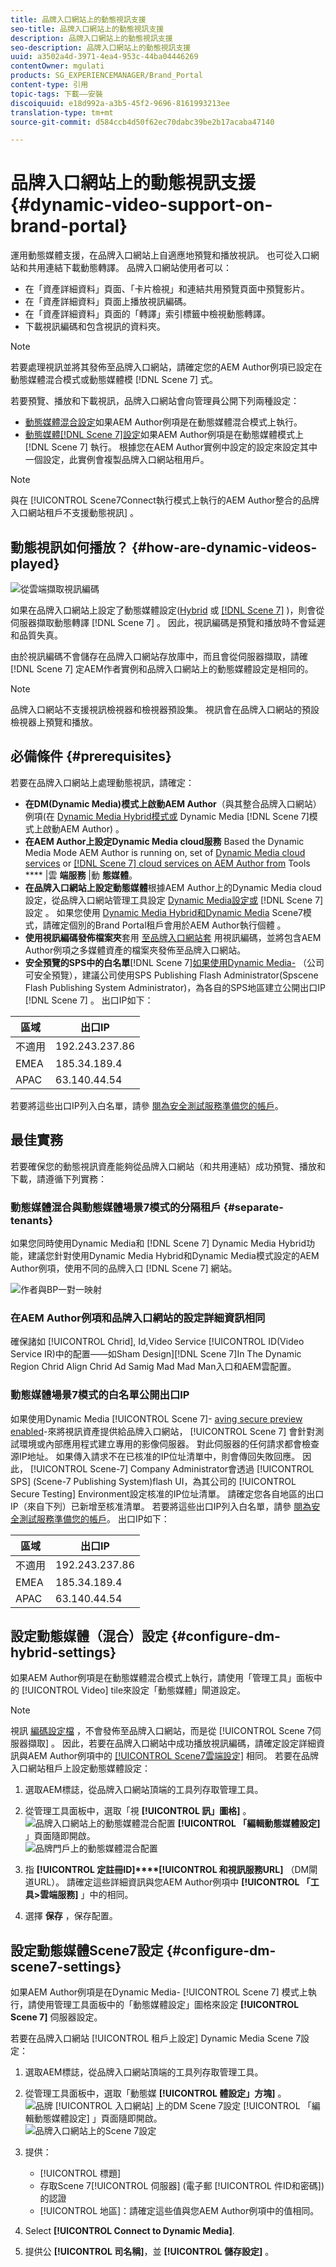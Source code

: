 ```yaml
---
title: 品牌入口網站上的動態視訊支援
seo-title: 品牌入口網站上的動態視訊支援
description: 品牌入口網站上的動態視訊支援
seo-description: 品牌入口網站上的動態視訊支援
uuid: a3502a4d-3971-4ea4-953c-44ba04446269
contentOwner: mgulati
products: SG_EXPERIENCEMANAGER/Brand_Portal
content-type: 引用
topic-tags: 下載——安裝
discoiquuid: e18d992a-a3b5-45f2-9696-8161993213ee
translation-type: tm+mt
source-git-commit: d584ccb4d50f62ec70dabc39be2b17acaba47140

---
```



# 品牌入口網站上的動態視訊支援 {#dynamic-video-support-on-brand-portal}

運用動態媒體支援，在品牌入口網站上自適應地預覽和播放視訊。 也可從入口網站和共用連結下載動態轉譯。
品牌入口網站使用者可以：

* 在「資產詳細資料」頁面、「卡片檢視」和連結共用預覽頁面中預覽影片。
* 在「資產詳細資料」頁面上播放視訊編碼。
* 在「資產詳細資料」頁面的「轉譯」索引標籤中檢視動態轉譯。
* 下載視訊編碼和包含視訊的資料夾。

>[!NOTE]
>
>若要處理視訊並將其發佈至品牌入口網站，請確定您的AEM Author例項已設定在動態媒體混合模式或動態媒體模 [!DNL Scene 7] 式。

若要預覽、播放和下載視訊，品牌入口網站會向管理員公開下列兩種設定：

* [動態媒體混合設定](#configure-dm-hybrid-settings)如果AEM Author例項是在動態媒體混合模式上執行。
* [動態媒體[!DNL Scene 7]設定](#configure-dm-scene7-settings)如果AEM Author例項是在動態媒體模式上[!DNL Scene 7] 執行。
根據您在AEM Author實例中設定的設定來設定其中一個設定，此實例會複製品牌入口網站租用戶。

>[!NOTE]
>
>與在 [!UICONTROL Scene7Connect執行模式上執行的AEM Author整合的品牌入口網站租戶不支援動態視訊] 。

## 動態視訊如何播放？ {#how-are-dynamic-videos-played}

![從雲端擷取視訊編碼](assets/VideoEncodes.png)

如果在品牌入口網站上設定了動態媒體設定([Hybrid](../using/dynamic-video-brand-portal.md#configure-dm-hybrid-settings) 或 [[!DNL Scene 7]](../using/dynamic-video-brand-portal.md#configure-dm-scene7-settings) )，則會從伺服器擷取動態轉譯 [!DNL Scene 7] 。 因此，視訊編碼是預覽和播放時不會延遲和品質失真。

由於視訊編碼不會儲存在品牌入口網站存放庫中，而且會從伺服器擷取，請確 [!DNL Scene 7] 定AEM作者實例和品牌入口網站上的動態媒體設定是相同的。

>[!NOTE]
>
>品牌入口網站不支援視訊檢視器和檢視器預設集。 視訊會在品牌入口網站的預設檢視器上預覽和播放。

## 必備條件 {#prerequisites}

若要在品牌入口網站上處理動態視訊，請確定：

* **在DM(Dynamic Media)模式上啟動AEM Author**（與其整合品牌入口網站）例項(在 [Dynamic Media Hybrid模式或](https://helpx.adobe.com/experience-manager/6-5/assets/using/config-dynamic.html#EnablingDynamicMedia) Dynamic Media [!DNL Scene 7]模式上啟動AEM Author) [](https://helpx.adobe.com/experience-manager/6-5/assets/using/config-dms7.html#EnablingDynamicMediainScene7mode)。
* **在AEM Author上設定Dynamic Media cloud服務** Based the Dynamic Media Mode AEM Author is running on, set of [Dynamic Media cloud services](https://helpx.adobe.com/experience-manager/6-5/assets/using/config-dynamic.html#ConfiguringDynamicMediaCloudServices) or [[!DNL Scene 7] cloud services on AEM Author from](https://helpx.adobe.com/experience-manager/6-5/assets/using/config-dms7.html#ConfiguringDynamicMediaCloudServices) Tools **** |雲 **端服務** |動 **態媒體**。
* **在品牌入口網站上設定動態媒體**&#x200B;根據AEM Author上的Dynamic Media cloud設定，從品牌入口網站管理工具設定 [Dynamic Media設定或](#configure-dm-hybrid-settings) [!DNL Scene 7]設定 [](#configure-dm-scene7-settings) 。
如果您使用 [Dynamic Media Hybrid和Dynamic Media](#separate-tenants) Scene7模式，請確定個別的Brand Portal租戶會用於AEM Author執行個體 。
* **使用視訊編碼發佈檔案夾**&#x200B;套用 [至品牌入口網站套](https://helpx.adobe.com/experience-manager/6-5/assets/using/video-profiles.html) 用視訊編碼，並將包含AEM Author例項之多媒體資產的檔案夾發佈至品牌入口網站。
* **安全預覽的SPS中的白名單**[!DNL Scene 7][如果使用Dynamic Media-](https://docs.adobe.com/content/help/en/dynamic-media-classic/using/upload-publish/testing-assets-making-them-public.html) （公司可安全預覽），建議公司使用SPS Publishing Flash Administrator(Spscene Flash Publishing System Administrator)，為各自的SPS地區建立公開出口IP [!DNL Scene 7][](https://docs.adobe.com/content/help/en/dynamic-media-classic/using/upload-publish/testing-assets-making-them-public.html#testing-the-secure-testing-service) 。
出口IP如下：

| **區域** | **出口IP** |
|--- |--- |
| 不適用 | 192.243.237.86 |
| EMEA | 185.34.189.4 |
| APAC | 63.140.44.54 |

若要將這些出口IP列入白名單，請參 [閱為安全測試服務準備您的帳戶](https://docs.adobe.com/content/help/en/dynamic-media-classic/using/upload-publish/testing-assets-making-them-public.html#testing-the-secure-testing-service)。

## 最佳實務

若要確保您的動態視訊資產能夠從品牌入口網站（和共用連結）成功預覽、播放和下載，請遵循下列實務：

### 動態媒體混合與動態媒體場景7模式的分隔租戶 {#separate-tenants}

如果您同時使用Dynamic Media和 [!DNL Scene 7] Dynamic Media Hybrid功能，建議您針對使用Dynamic Media Hybrid和Dynamic Media模式設定的AEM Author例項，使用不同的品牌入口 [!DNL Scene 7] 網站。

![作者與BP一對一映射](assets/BPDynamicMedia.png)

### 在AEM Author例項和品牌入口網站的設定詳細資訊相同

確保諸如 [!UICONTROL Chrid], Id,Video Service [!UICONTROL ID(Video Service IR)中的配置——如Sham Design][!DNL Scene 7]In The Dynamic Region Chrid Align Chrid Ad Samig Mad Mad Man入口和AEM雲配置。

### 動態媒體場景7模式的白名單公開出口IP

如果使用Dynamic Media [!UICONTROL Scene 7]- [aving secure preview enabled](https://docs.adobe.com/content/help/en/dynamic-media-classic/using/upload-publish/testing-assets-making-them-public.html)-來將視訊資產提供給品牌入口網站， [!UICONTROL Scene 7] 會針對測試環境或內部應用程式建立專用的影像伺服器。 對此伺服器的任何請求都會檢查源IP地址。 如果傳入請求不在已核准的IP位址清單中，則會傳回失敗回應。
因此， [!UICONTROL Scene-7] Company Administrator會透過 [!UICONTROL SPS] (Scene-7 Publishing System)flash UI，為其公司的 [!UICONTROL Secure Testing] Environment設定核准的IP位址清單。 請確定您各自地區的出口IP（來自下列）已新增至核准清單。
若要將這些出口IP列入白名單，請參 [閱為安全測試服務準備您的帳戶](https://docs.adobe.com/content/help/en/dynamic-media-classic/using/upload-publish/testing-assets-making-them-public.html#testing-the-secure-testing-service)。
出口IP如下：

| **區域** | **出口IP** |
|--- |--- |
| 不適用 | 192.243.237.86 |
| EMEA | 185.34.189.4 |
| APAC | 63.140.44.54 |

## 設定動態媒體（混合）設定 {#configure-dm-hybrid-settings}

如果AEM Author例項是在動態媒體混合模式上執行，請使用「管理工具」面板中的 [!UICONTROL Video] tile來設定「動態媒體」閘道設定。
>[!NOTE]
>
>視訊 [編碼設定檔](https://helpx.adobe.com/experience-manager/6-5/assets/using/video-profiles.html) ，不會發佈至品牌入口網站，而是從 [!UICONTROL Scene 7伺服器擷取] 。 因此，若要在品牌入口網站中成功播放視訊編碼，請確定設定詳細資訊與AEM Author例項中的 [[!UICONTROL Scene7雲端設定]](https://helpx.adobe.com/experience-manager/6-5/assets/using/config-dms7.html#ConfiguringDynamicMediaCloudServices) 相同。
若要在品牌入口網站租戶上設定動態媒體設定：

1. 選取AEM標誌，從品牌入口網站頂端的工具列存取管理工具。

2. 從管理工具面板中，選取「視 **[!UICONTROL 訊」圖格]** 。<br />
   ![品牌入口網站上的動態媒體混合配置](assets/DMHybrid-Video.png)
   **[!UICONTROL 「編輯動態媒體設定]** 」頁面隨即開啟。<br />
   ![品牌門戶上的動態媒體混合配置](assets/edit-dynamic-media-config.png)

3. 指 **[!UICONTROL 定註冊ID]****[!UICONTROL 和視訊服務URL]** （DM閘道URL）。 請確定這些詳細資訊與您AEM Author例項中 **[!UICONTROL 「工具&gt;雲端服務]** 」中的相同。

4. 選擇 **保存** ，保存配置。

## 設定動態媒體Scene7設定 {#configure-dm-scene7-settings}

如果AEM Author例項是在Dynamic Media- [!UICONTROL Scene 7] 模式上執行，請使用管理工具面板中的「動態媒體設定」圖格來設定 **[!UICONTROL Scene 7]** 伺服器設定。

若要在品牌入口網站 [!UICONTROL 租戶上設定] Dynamic Media Scene 7設定：

1. 選取AEM標誌，從品牌入口網站頂端的工具列存取管理工具。

2. 從管理工具面板中，選取「動態媒 **[!UICONTROL 體設定」方塊]** 。<br />
   ![品牌 [!UICONTROL 入口網站] 上的DM Scene 7設定](assets/DMS7-Tile.png)
   [!UICONTROL 「編輯動態媒體設定] 」頁面隨即開啟。<br />
   ![品牌入口網站上的Scene 7設定](assets/S7Config.png)

3. 提供：
   * [!UICONTROL 標題]
   * 存取Scene 7[!UICONTROL 伺服器] (電子郵 [!UICONTROL 件ID和密碼])的認證
   * [!UICONTROL 地區]：請確定這些值與您AEM Author例項中的值相同。

4. Select **[!UICONTROL Connect to Dynamic Media]**.

5. 提供公 **[!UICONTROL 司名稱]**，並 **[!UICONTROL 儲存設定]** 。
